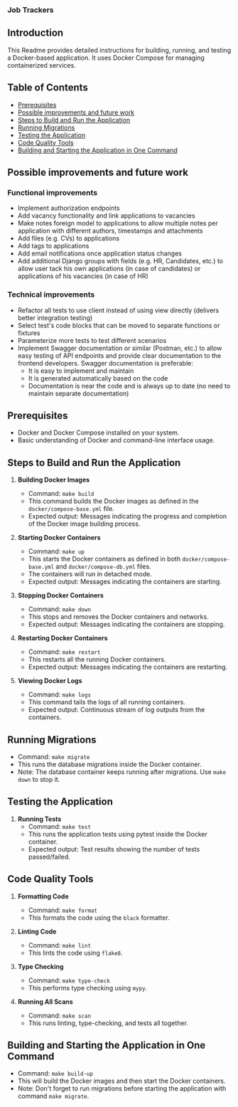 ### Job Trackers

## Introduction

This Readme provides detailed instructions for building, running, and testing a Docker-based application. It uses Docker
Compose for managing containerized services.

## Table of Contents

- [Prerequisites](#prerequisites)
- [Possible improvements and future work](#possible-improvements-and-future-work)
- [Steps to Build and Run the Application](#steps-to-build-and-run-the-application)
- [Running Migrations](#running-migrations)
- [Testing the Application](#testing-the-application)
- [Code Quality Tools](#code-quality-tools)
- [Building and Starting the Application in One Command](#building-and-starting-the-application-in-one-command)

## Possible improvements and future work

### Functional improvements

- Implement authorization endpoints
- Add vacancy functionality and link applications to vacancies
- Make notes foreign model to applications to allow multiple notes per application with different authors, timestamps
  and attachments
- Add files (e.g. CVs) to applications
- Add tags to applications
- Add email notifications once application status changes
- Add additional Django groups with fields (e.g. HR, Candidates, etc.) to allow user tack his own applications (in case
  of candidates) or applications of his vacancies (in case of HR)

### Technical improvements

- Refactor all tests to use client instead of using view directly (delivers better integration testing)
- Select test's code blocks that can be moved to separate functions or fixtures
- Parameterize more tests to test different scenarios
- Implement Swagger documentation or similar (Postman, etc.) to allow easy testing of API endpoints and provide
  clear documentation to the frontend developers. Swagger documentation is preferable:
    - It is easy to implement and maintain
    - It is generated automatically based on the code
    - Documentation is near the code and is always up to date (no need to maintain separate documentation)

## Prerequisites

- Docker and Docker Compose installed on your system.
- Basic understanding of Docker and command-line interface usage.

## Steps to Build and Run the Application

1. **Building Docker Images**
    - Command: `make build`
    - This command builds the Docker images as defined in the `docker/compose-base.yml` file.
    - Expected output: Messages indicating the progress and completion of the Docker image building process.

2. **Starting Docker Containers**
    - Command: `make up`
    - This starts the Docker containers as defined in both `docker/compose-base.yml` and `docker/compose-db.yml` files.
    - The containers will run in detached mode.
    - Expected output: Messages indicating the containers are starting.

3. **Stopping Docker Containers**
    - Command: `make down`
    - This stops and removes the Docker containers and networks.
    - Expected output: Messages indicating the containers are stopping.

4. **Restarting Docker Containers**
    - Command: `make restart`
    - This restarts all the running Docker containers.
    - Expected output: Messages indicating the containers are restarting.

5. **Viewing Docker Logs**
    - Command: `make logs`
    - This command tails the logs of all running containers.
    - Expected output: Continuous stream of log outputs from the containers.

## Running Migrations

- Command: `make migrate`
- This runs the database migrations inside the Docker container.
- Note: The database container keeps running after migrations. Use `make down` to stop it.

## Testing the Application

1. **Running Tests**
    - Command: `make test`
    - This runs the application tests using pytest inside the Docker container.
    - Expected output: Test results showing the number of tests passed/failed.

## Code Quality Tools

1. **Formatting Code**
    - Command: `make format`
    - This formats the code using the `black` formatter.

2. **Linting Code**
    - Command: `make lint`
    - This lints the code using `flake8`.

3. **Type Checking**
    - Command: `make type-check`
    - This performs type checking using `mypy`.

4. **Running All Scans**
    - Command: `make scan`
    - This runs linting, type-checking, and tests all together.

## Building and Starting the Application in One Command

- Command: `make build-up`
- This will build the Docker images and then start the Docker containers.
- Note: Don't forget to run migrations before starting the application with command `make migrate`.
